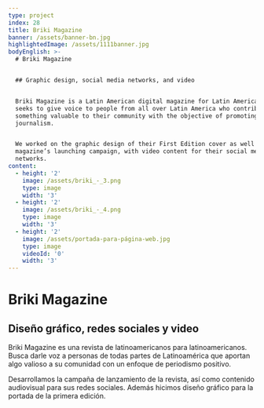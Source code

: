 ```yaml
---
type: project
index: 28
title: Briki Magazine
banner: /assets/banner-bn.jpg
highlightedImage: /assets/1111banner.jpg
bodyEnglish: >-
  # Briki Magazine


  ## Graphic design, social media networks, and video


  Briki Magazine is a Latin American digital magazine for Latin Americans. It
  seeks to give voice to people from all over Latin America who contribute
  something valuable to their community with the objective of promoting positive
  journalism.


  We worked on the graphic design of their First Edition cover as well as the
  magazine’s launching campaign, with video content for their social media
  networks.
content:
  - height: '2'
    image: /assets/briki_-_3.png
    type: image
    width: '3'
  - height: '2'
    image: /assets/briki_-_4.png
    type: image
    width: '3'
  - height: '2'
    image: /assets/portada-para-página-web.jpg
    type: image
    videoId: '0'
    width: '3'
---
```

# Briki Magazine

## Diseño gráfico, redes sociales y video

Briki Magazine es una revista de latinoamericanos para latinoamericanos. Busca darle voz a personas de todas partes de Latinoamérica que aportan algo valioso a su comunidad con un enfoque de periodismo positivo.

Desarrollamos la campaña de lanzamiento de la revista, así como contenido audiovisual para sus redes sociales. Además hicimos diseño gráfico para la portada de la primera edición.
